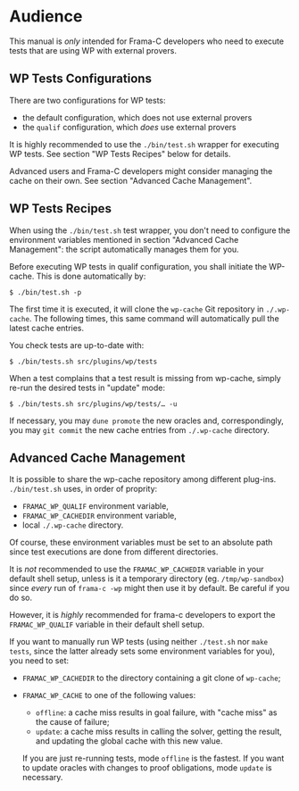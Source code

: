 # Audience

This manual is _only_ intended for Frama-C developers who need to execute tests
that are using WP with external provers.

## WP Tests Configurations

There are two configurations for WP tests:
- the default configuration, which does not use external provers
- the `qualif` configuration, which _does_ use external provers

It is highly recommended to use the `./bin/test.sh` wrapper for executing WP tests.
See section "WP Tests Recipes" below for details.

Advanced users and Frama-C developers might consider managing the cache on
their own.
See section "Advanced Cache Management".

## WP Tests Recipes

When using the `./bin/test.sh` test wrapper, you don't need to configure the
environment variables mentioned in section "Advanced Cache Management":
the script automatically manages them for you.

Before executing WP tests in qualif configuration, you shall initiate the WP-cache.
This is done automatically by:

    $ ./bin/test.sh -p

The first time it is executed, it will clone the `wp-cache` Git repository in `./.wp-cache`.
The following times, this same command will automatically pull the latest cache entries.

You check tests are up-to-date with:

    $ ./bin/tests.sh src/plugins/wp/tests

When a test complains that a test result is missing from wp-cache, simply re-run
the desired tests in "update" mode:

    $ ./bin/tests.sh src/plugins/wp/tests/… -u

If necessary, you may `dune promote` the new oracles and, correspondingly,
you may `git commit` the new cache entries from `./.wp-cache` directory.

## Advanced Cache Management

It is possible to share the wp-cache repository among different plug-ins.
`./bin/test.sh` uses, in order of proprity:
- `FRAMAC_WP_QUALIF` environment variable,
- `FRAMAC_WP_CACHEDIR` environment variable,
- local `./.wp-cache` directory.

Of course, these environment variables must be set to an absolute path since test executions are done from different directories.

It is _not_ recommended to use the `FRAMAC_WP_CACHEDIR` variable in your default
shell setup, unless is it a temporary directory (eg. `/tmp/wp-sandbox`) since
_every_ run of `frama-c -wp` might then use it by default. Be careful if you do so.

However, it is _highly_ recommended for frama-c developers to export the
`FRAMAC_WP_QUALIF` variable in their default shell setup.

If you want to manually run WP tests (using neither `./test.sh`
nor `make tests`, since the latter already sets some environment variables
for you), you need to set:

- `FRAMAC_WP_CACHEDIR` to the directory containing a git clone of `wp-cache`;
- `FRAMAC_WP_CACHE` to one of the following values:

    - `offline`: a cache miss results in goal failure, with "cache miss" as
                 the cause of failure;
    - `update`: a cache miss results in calling the solver, getting the
                result, and updating the global cache with this new value.

  If you are just re-running tests, mode `offline` is the fastest.
  If you want to update oracles with changes to proof obligations, mode
  `update` is necessary.
